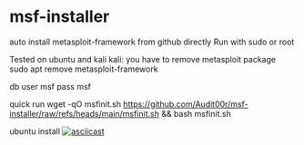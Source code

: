 # msf-installer
auto install metasploit-framework from github directly
Run with sudo or root

Tested on ubuntu and kali
kali: you have to remove metasploit package
sudo apt remove metasploit-framework

db user msf pass msf

quick run
wget -qO msfinit.sh https://github.com/Audit00r/msf-installer/raw/refs/heads/main/msfinit.sh && bash msfinit.sh

ubuntu install
[![asciicast](https://asciinema.org/a/W3qhJJs8wj8FLZPPnQ7MrZVVS.svg)](https://asciinema.org/a/W3qhJJs8wj8FLZPPnQ7MrZVVS)
